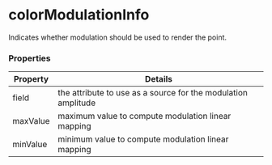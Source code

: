 # colorModulationInfo

Indicates whether modulation should be used to render the point.

### Properties

| Property | Details
| --- | ---
| field | the attribute to use as a source for the modulation amplitude
| maxValue | maximum value to compute modulation linear mapping
| minValue | minimum value to compute modulation linear mapping




